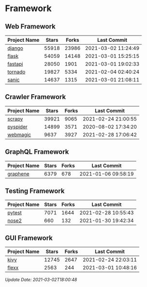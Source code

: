 # Framework

## Web Framework
| Project Name | Stars | Forks | Last Commit |
| ------------ | ----- | ----- | ----------- |
| [django](https://github.com/django/django) | 55918 | 23986 | 2021-03-02 11:24:49 |
| [flask](https://github.com/pallets/flask) | 54059 | 14148 | 2021-03-01 15:25:15 |
| [fastapi](https://github.com/tiangolo/fastapi) | 28050 | 1901 | 2021-03-01 19:02:33 |
| [tornado](https://github.com/tornadoweb/tornado) | 19827 | 5334 | 2021-02-04 02:40:24 |
| [sanic](https://github.com/sanic-org/sanic) | 14637 | 1315 | 2021-03-01 21:08:11 |

## Crawler Framework
| Project Name | Stars | Forks | Last Commit |
| ------------ | ----- | ----- | ----------- |
| [scrapy](https://github.com/scrapy/scrapy) | 39921 | 9065 | 2021-02-24 21:00:55 |
| [pyspider](https://github.com/binux/pyspider) | 14899 | 3571 | 2020-08-02 17:34:20 |
| [webmagic](https://github.com/code4craft/webmagic) | 9637 | 3927 | 2021-02-28 17:06:42 |

## GraphQL Framework
| Project Name | Stars | Forks | Last Commit |
| ------------ | ----- | ----- | ----------- |
| [graphene](https://github.com/graphql-python/graphene) | 6379 | 678 | 2021-01-06 09:58:19 |

## Testing Framework
| Project Name | Stars | Forks | Last Commit |
| ------------ | ----- | ----- | ----------- |
| [pytest](https://github.com/pytest-dev/pytest) | 7071 | 1644 | 2021-02-28 10:55:43 |
| [nose2](https://github.com/nose-devs/nose2) | 660 | 132 | 2021-01-30 19:42:34 |

## GUI Framework
| Project Name | Stars | Forks | Last Commit |
| ------------ | ----- | ----- | ----------- |
| [kivy](https://github.com/kivy/kivy) | 12745 | 2647 | 2021-02-24 22:03:11 |
| [flexx](https://github.com/flexxui/flexx) | 2563 | 244 | 2021-03-01 10:48:16 |

*Update Date: 2021-03-02T18:00:48*